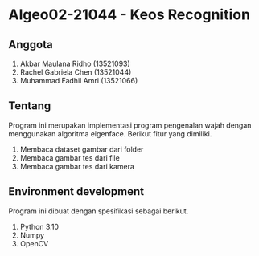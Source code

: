 # Algeo02-21044 - Keos Recognition

## Anggota

1. Akbar Maulana Ridho (13521093)
2. Rachel Gabriela Chen (13521044)
3. Muhammad Fadhil Amri (13521066)

## Tentang

Program ini merupakan implementasi program pengenalan wajah dengan menggunakan algoritma eigenface. Berikut fitur yang dimiliki.
1. Membaca dataset gambar dari folder
2. Membaca gambar tes dari file
3. Membaca gambar tes dari kamera

## Environment development

Program ini dibuat dengan spesifikasi sebagai berikut.

1. Python 3.10
2. Numpy
3. OpenCV